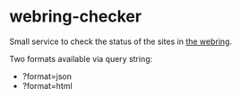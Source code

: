 # webring-checker

Small service to check the status of the sites in [the webring](https://webring.xxiivv.com).

Two formats available via query string:
  - ?format=json
  - ?format=html

